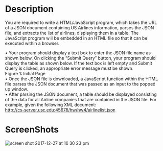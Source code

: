 # Description
You are required to write a HTML/JavaScript program, which takes the URL
of a JSON document containing US Airlines information, parses the JSON
file, and extracts the list of airlines, displaying them in a table. The
JavaScript program will be embedded in an HTML file so that it can be
executed within a browser.<br>

• Your program should display a text box to enter the JSON file name
as shown below. On clicking the “Submit Query” button,
your program should display the table as shown below. If the
text box is left empty and Submit Query is clicked, an appropriate
error message must be shown.<br>
Figure 1: Initial Page<br>
• Once the JSON file is downloaded, a JavaScript function within the
HTML file parses the JSON document that was passed as an input to
the popped up window.<br>
• After parsing the JSON document, a table should be displayed
consisting of the data for all Airline companies that are contained in
the JSON file. For example, given the following XML document:<br>
http://cs-server.usc.edu:45678/hw/hw4/airlinelist.json<br>
# ScreenShots
![screen shot 2017-12-27 at 10 30 23 pm](https://user-images.githubusercontent.com/20076221/34402342-ba34875a-eb55-11e7-88cc-08e460f2a126.png)
